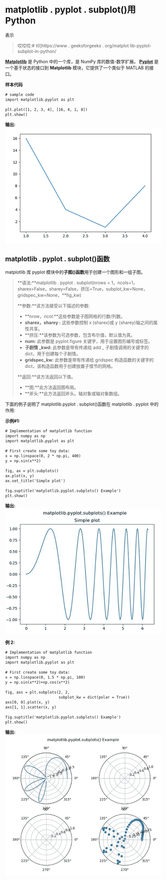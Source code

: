 # matplotlib . pyplot . subplot()用 Python

表示

> 哎哎哎:# t0]https://www . geeksforgeeks . org/matplot lib-pyplot-subplot-in-python/

**[Matplotlib](https://www.geeksforgeeks.org/python-introduction-matplotlib/)** 是 Python 中的一个库，是 NumPy 库的数值-数学扩展。 **[Pyplot](https://www.geeksforgeeks.org/pyplot-in-matplotlib/)** 是一个基于状态的接口到 **Matplotlib** 模块，它提供了一个类似于 MATLAB 的接口。

**样本代码**

```
# sample code
import matplotlib.pyplot as plt 

plt.plot([1, 2, 3, 4], [16, 4, 1, 8]) 
plt.show() 
```

**输出:**
![](img/318b2f71555c93680d9f59450380bc8c.png)

## matplotlib . pyplot . subplot()函数

matplotlib 库 pyplot 模块中的**子图()函数**用于创建一个图形和一组子图。

> **语法:**matplotlib . pyplot . subplot(nrows = 1，ncols=1，sharex=False，sharey=False，挤压=True，subplot_kw=None，gridspec_kw=None，**fig_kw)
> 
> **参数:**该方法接受以下描述的参数:
> 
> *   **nrow，ncol:**这些参数是子图网格的行数/列数。
> *   **sharex，sharey :** 这些参数控制 x (sharex)或 y (sharey)轴之间的属性共享。
> *   **挤压:**该参数为可选参数，包含布尔值，默认值为真。
> *   **num:** 此参数是 pyplot.figure 关键字，用于设置图形编号或标签。
> *   **子剧情 _kwd:** 此参数是带有传递给 add _ 子剧情调用的关键字的 dict，用于创建每个子剧情。
> *   **gridspec_kw:** 此参数是带有传递给 gridspec 构造函数的关键字的 dict，该构造函数用于创建放置子情节的网格。
> 
> **返回:**该方法返回以下值。
> 
> *   **图:**此方法返回图布局。
> *   **斧头:**此方法返回斧头。轴对象或轴对象数组。

下面的例子说明了 matplotlib.pyplot . subplot()函数在 matplotlib . pyplot 中的作用:

**示例#1:**

```
# Implementation of matplotlib function
import numpy as np
import matplotlib.pyplot as plt

# First create some toy data:
x = np.linspace(0, 2 * np.pi, 400)
y = np.sin(x**2)

fig, ax = plt.subplots()
ax.plot(x, y)
ax.set_title('Simple plot')

fig.suptitle('matplotlib.pyplot.subplots() Example')
plt.show()
```

**输出:**
![](img/1d7fe398d580ac924859d8c832d535d6.png)

**例 2:**

```
# Implementation of matplotlib function
import numpy as np
import matplotlib.pyplot as plt

# First create some toy data:
x = np.linspace(0, 1.5 * np.pi, 100)
y = np.sin(x**2)+np.cos(x**2)

fig, axs = plt.subplots(2, 2,
                        subplot_kw = dict(polar = True))
axs[0, 0].plot(x, y)
axs[1, 1].scatter(x, y)

fig.suptitle('matplotlib.pyplot.subplots() Example')
plt.show()
```

**输出:**
![](img/a58695080c1bdb8591ba9891ba6cc374.png)